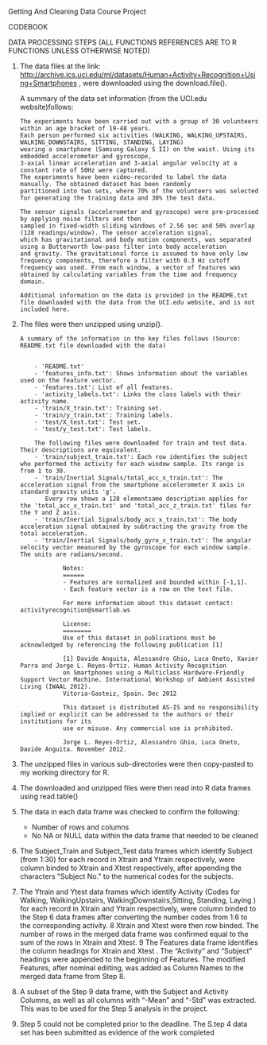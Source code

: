 Getting And Cleaning Data Course Project

CODEBOOK

DATA PROCESSING STEPS   (ALL FUNCTIONS REFERENCES ARE TO R FUNCTIONS UNLESS OTHERWISE NOTED)

1.  The data files at the link: http://archive.ics.uci.edu/ml/datasets/Human+Activity+Recognition+Using+Smartphones , were downloaded using the download.file().

    A summary of the data set information (from the UCI.edu website)follows:  

        The experiments have been carried out with a group of 30 volunteers within an age bracket of 19-48 years.
        Each person performed six activities (WALKING, WALKING_UPSTAIRS, WALKING_DOWNSTAIRS, SITTING, STANDING, LAYING)
        wearing a smartphone (Samsung Galaxy S II) on the waist. Using its embedded accelerometer and gyroscope,
        3-axial linear acceleration and 3-axial angular velocity at a constant rate of 50Hz were captured.
        The experiments have been video-recorded to label the data manually. The obtained dataset has been randomly 
        partitioned into two sets, where 70% of the volunteers was selected for generating the training data and 30% the test data. 

        The sensor signals (accelerometer and gyroscope) were pre-processed by applying noise filters and then
        sampled in fixed-width sliding windows of 2.56 sec and 50% overlap (128 readings/window). The sensor acceleration signal, 
        which has gravitational and body motion components, was separated using a Butterworth low-pass filter into body acceleration 
        and gravity. The gravitational force is assumed to have only low frequency components, therefore a filter with 0.3 Hz cutoff 
        frequency was used. From each window, a vector of features was obtained by calculating variables from the time and frequency domain.
        
        Additional information on the data is provided in the README.txt file downloaded with the data from the UCI.edu website, and is not included here.

        
2.  The files were then unzipped using unzip().

        A summary of the information in the key files follows (Source:  README.txt file downloaded with the data)
        
        
            - 'README.txt'
            - 'features_info.txt': Shows information about the variables used on the feature vector.
            - 'features.txt': List of all features.
            - 'activity_labels.txt': Links the class labels with their activity name.
            - 'train/X_train.txt': Training set.
            - 'train/y_train.txt': Training labels.
            - 'test/X_test.txt': Test set.
            - 'test/y_test.txt': Test labels.

            The following files were downloaded for train and test data. Their descriptions are equivalent.
            - 'train/subject_train.txt': Each row identifies the subject who performed the activity for each window sample. Its range is from 1 to 30. 
            - 'train/Inertial Signals/total_acc_x_train.txt': The acceleration signal from the smartphone accelerometer X axis in standard gravity units 'g'.
               Every row shows a 128 elementsame description applies for the 'total_acc_x_train.txt' and 'total_acc_z_train.txt' files for the Y and Z axis. 
            - 'train/Inertial Signals/body_acc_x_train.txt': The body acceleration signal obtained by subtracting the gravity from the total acceleration. 
            - 'train/Inertial Signals/body_gyro_x_train.txt': The angular velocity vector measured by the gyroscope for each window sample. The units are radians/second. 

                    Notes: 
                    ======
                    - Features are normalized and bounded within [-1,1].
                    - Each feature vector is a row on the text file.

                    For more information about this dataset contact: activityrecognition@smartlab.ws

                    License:
                    ========
                    Use of this dataset in publications must be acknowledged by referencing the following publication [1] 

                    [1] Davide Anguita, Alessandro Ghio, Luca Oneto, Xavier Parra and Jorge L. Reyes-Ortiz. Human Activity Recognition 
                    on Smartphones using a Multiclass Hardware-Friendly Support Vector Machine. International Workshop of Ambient Assisted Living (IWAAL 2012).
                    Vitoria-Gasteiz, Spain. Dec 2012

                    This dataset is distributed AS-IS and no responsibility implied or explicit can be addressed to the authors or their institutions for its 
                    use or misuse. Any commercial use is prohibited.

                    Jorge L. Reyes-Ortiz, Alessandro Ghio, Luca Oneto, Davide Anguita. November 2012.
        
        
3.  The unzipped files in various sub-directories were then copy-pasted to my working directory for R.
4.  The downloaded and unzipped files were then read into R data frames using read.table()
5.  The data in each data frame was checked to confirm the following:
     -  Number of rows and columns 
     -  No NA or NULL data within the data frame that needed to be cleaned
6.  The Subject_Train and Subject_Test data frames which identify  Subject (from 1:30) for each record in Xtrain and Ytrain respectively, were column binded  to Xtrain and Xtest respectively, after appending the characters "Subject No." to the numerical codes for the subjects.      
7.  The Ytrain and Ytest data frames which identify Activity (Codes for Walking, WalkingUpstairs, WalkingDownstairs,Sitting, Standing, Laying ) for each record  in Xtrain and Ytrain respectively, were column binded to the Step 6 data frames after converting the number codes from 1:6 to the corresponding activity.
8   Xtrain and Xtest were then row binded.  The number of rows in the merged data frame was confirmed equal to the sum of the rows in Xtrain and Xtest. 
9   The Features data frame identifies the column headings for Xtrain and Xtest .  The “Activity” and “Subject” headings were appended to the beginning of Features.  The modified Features, after nominal ediiting,  was added as Column Names to the merged data frame from Step 8.
10. A subset of the Step 9 data frame, with the Subject and Activity Columns, as well as all columns with “-Mean” and “-Std” was extracted.  This was to be used for the Step 5 analysis in the project.
11. Step 5 could  not be completed prior to the deadline.  The S.tep 4 data set has been submitted as evidence of the work completed
    
   
